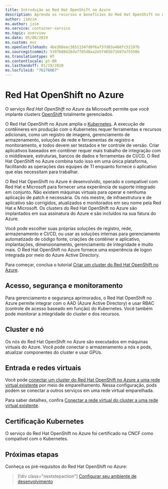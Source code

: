 ```yaml
---
title: Introdução ao Red Hat OpenShift no Azure
description: Aprenda os recursos e benefícios do Red Hat OpenShift no Azure na Microsoft para implantar e gerenciar aplicativos baseados em contêiner.
author: jimzim
ms.author: jzim
ms.service: container-service
ms.topic: overview
ms.date: 05/08/2019
ms.custom: mvc
ms.openlocfilehash: 4be388eec3851154fd0f6af37d03a468fc52197b
ms.sourcegitcommit: 5397b08426da7f05d8aa2e5f465b71b97a75550b
ms.translationtype: HT
ms.contentlocale: pt-BR
ms.lasthandoff: 01/19/2020
ms.locfileid: "76276067"
---
```

# <a name="azure-red-hat-openshift"></a>Red Hat OpenShift no Azure

O serviço *Red Hat OpenShift no Azure* da Microsoft permite que você implante clusters [OpenShift](https://www.openshift.com/) totalmente gerenciados.

O Red Hat OpenShift no Azure amplia o [Kubernetes](https://kubernetes.io/). A execução de contêineres em produção com o Kubernetes requer ferramentas e recursos adicionais, como um registro de imagens, gerenciamento de armazenamento, soluções de rede e ferramentas de registro e monitoramento, e todos devem ser testados e ter controle de versão. Criar aplicativos baseados em contêiner requer mais trabalho de integração com o middleware, estruturas, bancos de dados e ferramentas de CI/CD. O Red Hat OpenShift no Azure combina tudo isso em uma única plataforma, facilitando as operações das equipes de TI enquanto fornece o aplicativo que elas necessitam para trabalhar.

O Red Hat OpenShift no Azure é desenvolvido, operado e compatível com Red Hat e Microsoft para fornecer uma experiência de suporte integrado em conjunto. Não existem máquinas virtuais para operar e nenhuma aplicação de patch é necessária. Os nós mestre, de infraestrutura e de aplicativo são corrigidos, atualizados e monitorados em seu nome pela Red Hat e Microsoft. Os clusters do Red Hat OpenShift no Azure são implantados em sua assinatura do Azure e são incluídos na sua fatura do Azure.

Você pode escolher suas próprias soluções de registro, rede, armazenamento e CI/CD, ou usar as soluções internas para gerenciamento automatizado de código fonte, criações de contêiner e aplicativo, implantações, dimensionamento, gerenciamento de integridade e muito mais. O Red Hat OpenShift no Azure fornece uma experiência de logon integrada por meio do Azure Active Directory.

Para começar, conclua o tutorial [Criar um cluster do Red Hat OpenShift no Azure](tutorial-create-cluster.md).

## <a name="access-security-and-monitoring"></a>Acesso, segurança e monitoramento

Para gerenciamento e segurança aprimorados, o Red Hat OpenShift no Azure permite integrar com o AAD (Azure Active Directory) e usar RBAC (controle de acesso baseado em função) do Kubernetes. Você também pode monitorar a integridade do cluster e dos recursos.

## <a name="cluster-and-node"></a>Cluster e nó

Os nós do Red Hat OpenShift no Azure são executados em máquinas virtuais do Azure. Você pode conectar o armazenamento a nós e pods, atualizar componentes do cluster e usar GPUs.

## <a name="virtual-networks-and-ingress"></a>Entrada e redes virtuais

Você pode [conectar um cluster do Red Hat OpenShift no Azure a uma rede virtual existente](https://docs.microsoft.com/azure/openshift/tutorial-create-cluster#optional-connect-the-clusters-virtual-network-to-an-existing-virtual-network) por meio de emparelhamento. Nessa configuração, pods podem se conectar a outros serviços em uma rede virtual emparelhada.

Para saber detalhes, confira [Conectar a rede virtual do cluster a uma rede virtual existente](tutorial-create-cluster.md#optional-connect-the-clusters-virtual-network-to-an-existing-virtual-network).

## <a name="kubernetes-certification"></a>Certificação Kubernetes

O serviço do Red Hat OpenShift no Azure foi certificado na CNCF como compatível com o Kubernetes.

## <a name="next-steps"></a>Próximas etapas

Conheça os pré-requisitos do Red Hat OpenShift no Azure:

> [!div class="nextstepaction"]
> [Configurar seu ambiente de desenvolvimento](howto-setup-environment.md)
